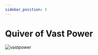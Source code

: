 ```yaml
---
sidebar_position: 3
---
```


# Quiver of Vast Power

![vastpower](https://vwiki.valorserver.com/api/item/picture/quiver%20of%20vast%20power)
